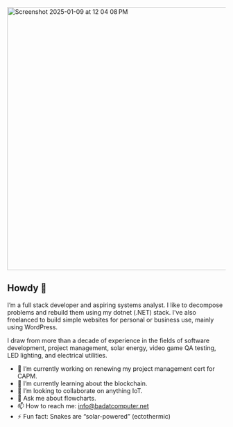 <img width="607" alt="Screenshot 2025-01-09 at 12 04 08 PM" src="https://github.com/user-attachments/assets/1bdd1b78-ee33-4bb7-b01f-5f93d6fc6be2" />


## Howdy 🤠

I’m a full stack developer and aspiring systems analyst. I like to decompose problems and rebuild them using my dotnet (.NET) stack. I've also freelanced to build simple websites for personal or business use, mainly using WordPress.

I draw from more than a decade of experience in the fields of software development, project management, solar energy, video game QA testing, LED lighting, and electrical utilities.

- 🔭 I’m currently working on renewing my project management cert for CAPM.
- 🌱 I’m currently learning about the blockchain.
- 👯 I’m looking to collaborate on anything IoT.
- 💬 Ask me about flowcharts.
- 📫 How to reach me: info@badatcomputer.net
- ⚡ Fun fact: Snakes are “solar-powered” (ectothermic)
